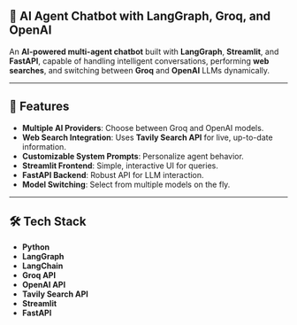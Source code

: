 ## 🤖 AI Agent Chatbot with LangGraph, Groq, and OpenAI

An **AI-powered multi-agent chatbot** built with **LangGraph**, **Streamlit**, and **FastAPI**, capable of handling intelligent conversations, performing **web searches**, and switching between **Groq** and **OpenAI** LLMs dynamically.

---

## 🚀 Features
- **Multiple AI Providers**: Choose between Groq and OpenAI models.
- **Web Search Integration**: Uses **Tavily Search API** for live, up-to-date information.
- **Customizable System Prompts**: Personalize agent behavior.
- **Streamlit Frontend**: Simple, interactive UI for queries.
- **FastAPI Backend**: Robust API for LLM interaction.
- **Model Switching**: Select from multiple models on the fly.

---

## 🛠️ Tech Stack
- **Python**
- **LangGraph**
- **LangChain**
- **Groq API**
- **OpenAI API**
- **Tavily Search API**
- **Streamlit**
- **FastAPI**

